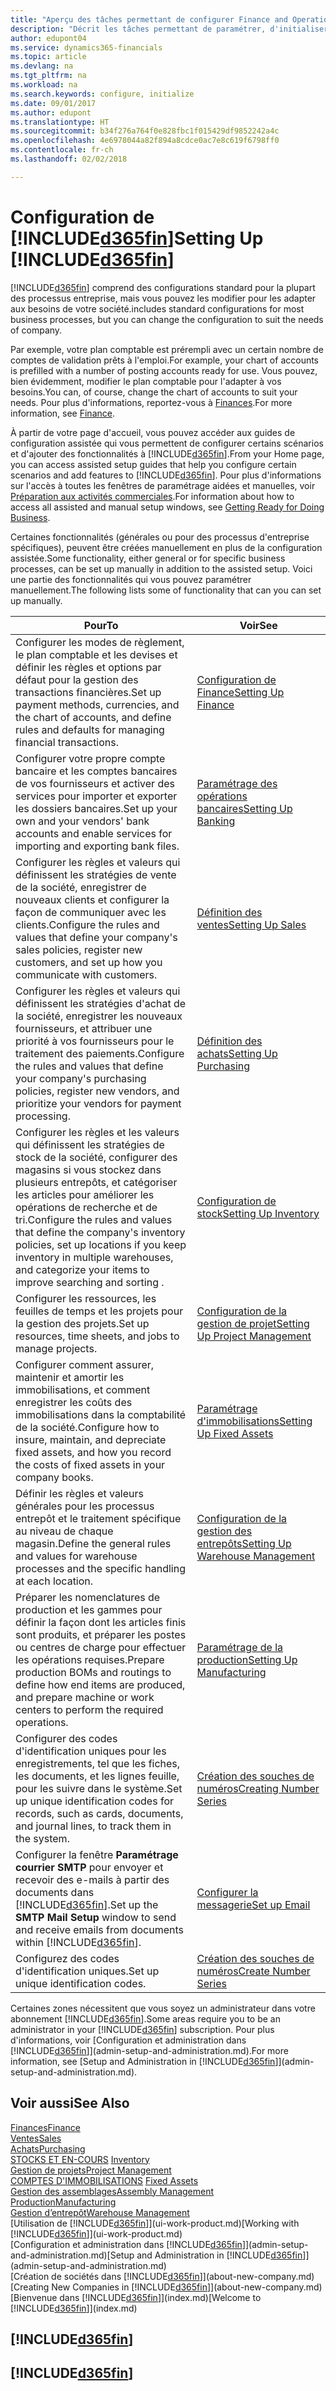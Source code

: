 ```yaml
---
title: "Aperçu des tâches permettant de configurer Finance and Operations, Business edition | Microsoft Docs"
description: "Décrit les tâches permettant de paramétrer, d'initialiser, et de configurer Finance and Operations, Business edition selon vos besoins."
author: edupont04
ms.service: dynamics365-financials
ms.topic: article
ms.devlang: na
ms.tgt_pltfrm: na
ms.workload: na
ms.search.keywords: configure, initialize
ms.date: 09/01/2017
ms.author: edupont
ms.translationtype: HT
ms.sourcegitcommit: b34f276a764f0e828fbc1f015429df9852242a4c
ms.openlocfilehash: 4e6978044a82f894a8cdce0ac7e8c619f6798ff0
ms.contentlocale: fr-ch
ms.lasthandoff: 02/02/2018

---
```

# <a name="setting-up-included365finincludesd365finmdmd"></a><span data-ttu-id="6fce5-103">Configuration de [!INCLUDE[d365fin](includes/d365fin_md.md)]</span><span class="sxs-lookup"><span data-stu-id="6fce5-103">Setting Up [!INCLUDE[d365fin](includes/d365fin_md.md)]</span></span>
[!INCLUDE[d365fin](includes/d365fin_md.md)] <span data-ttu-id="6fce5-104">comprend des configurations standard pour la plupart des processus entreprise, mais vous pouvez les modifier pour les adapter aux besoins de votre société.</span><span class="sxs-lookup"><span data-stu-id="6fce5-104">includes standard configurations for most business processes, but you can change the configuration to suit the needs of company.</span></span>

<span data-ttu-id="6fce5-105">Par exemple, votre plan comptable est prérempli avec un certain nombre de comptes de validation prêts à l'emploi.</span><span class="sxs-lookup"><span data-stu-id="6fce5-105">For example, your chart of accounts is prefilled with a number of posting accounts ready for use.</span></span> <span data-ttu-id="6fce5-106">Vous pouvez, bien évidemment, modifier le plan comptable pour l'adapter à vos besoins.</span><span class="sxs-lookup"><span data-stu-id="6fce5-106">You can, of course, change the chart of accounts to suit your needs.</span></span> <span data-ttu-id="6fce5-107">Pour plus d'informations, reportez-vous à [Finances](finance.md).</span><span class="sxs-lookup"><span data-stu-id="6fce5-107">For more information, see [Finance](finance.md).</span></span>

<span data-ttu-id="6fce5-108">À partir de votre page d'accueil, vous pouvez accéder aux guides de configuration assistée qui vous permettent de configurer certains scénarios et d'ajouter des fonctionnalités à [!INCLUDE[d365fin](includes/d365fin_md.md)].</span><span class="sxs-lookup"><span data-stu-id="6fce5-108">From your Home page, you can access assisted setup guides that help you configure certain scenarios and add features to [!INCLUDE[d365fin](includes/d365fin_md.md)].</span></span> <span data-ttu-id="6fce5-109">Pour plus d'informations sur l'accès à toutes les fenêtres de paramétrage aidées et manuelles, voir [Préparation aux activités commerciales](ui-get-ready-business.md).</span><span class="sxs-lookup"><span data-stu-id="6fce5-109">For information about how to access all assisted and manual setup windows, see [Getting Ready for Doing Business](ui-get-ready-business.md).</span></span>

<span data-ttu-id="6fce5-110">Certaines fonctionnalités (générales ou pour des processus d'entreprise spécifiques), peuvent être créées manuellement en plus de la configuration assistée.</span><span class="sxs-lookup"><span data-stu-id="6fce5-110">Some functionality, either general or for specific business processes, can be set up manually in addition to the assisted setup.</span></span> <span data-ttu-id="6fce5-111">Voici une partie des fonctionnalités qui vous pouvez paramétrer manuellement.</span><span class="sxs-lookup"><span data-stu-id="6fce5-111">The following lists some of functionality that can you can set up manually.</span></span>

| <span data-ttu-id="6fce5-112">Pour</span><span class="sxs-lookup"><span data-stu-id="6fce5-112">To</span></span> | <span data-ttu-id="6fce5-113">Voir</span><span class="sxs-lookup"><span data-stu-id="6fce5-113">See</span></span> |
| --- | --- |
| <span data-ttu-id="6fce5-114">Configurer les modes de règlement, le plan comptable et les devises et définir les règles et options par défaut pour la gestion des transactions financières.</span><span class="sxs-lookup"><span data-stu-id="6fce5-114">Set up payment methods, currencies, and the chart of accounts, and define rules and defaults for managing financial transactions.</span></span> |[<span data-ttu-id="6fce5-115">Configuration de Finance</span><span class="sxs-lookup"><span data-stu-id="6fce5-115">Setting Up Finance</span></span>](finance-setup-finance.md) |
| <span data-ttu-id="6fce5-116">Configurer votre propre compte bancaire et les comptes bancaires de vos fournisseurs et activer des services pour importer et exporter les dossiers bancaires.</span><span class="sxs-lookup"><span data-stu-id="6fce5-116">Set up your own and your vendors' bank accounts and enable services for importing and exporting bank files.</span></span> |[<span data-ttu-id="6fce5-117">Paramétrage des opérations bancaires</span><span class="sxs-lookup"><span data-stu-id="6fce5-117">Setting Up Banking</span></span>](bank-setup-banking.md) |
| <span data-ttu-id="6fce5-118">Configurer les règles et valeurs qui définissent les stratégies de vente de la société, enregistrer de nouveaux clients et configurer la façon de communiquer avec les clients.</span><span class="sxs-lookup"><span data-stu-id="6fce5-118">Configure the rules and values that define your company's sales policies, register new customers, and set up how you communicate with customers.</span></span> |[<span data-ttu-id="6fce5-119">Définition des ventes</span><span class="sxs-lookup"><span data-stu-id="6fce5-119">Setting Up Sales</span></span>](sales-setup-sales.md) |
| <span data-ttu-id="6fce5-120">Configurer les règles et valeurs qui définissent les stratégies d'achat de la société, enregistrer les nouveaux fournisseurs, et attribuer une priorité à vos fournisseurs pour le traitement des paiements.</span><span class="sxs-lookup"><span data-stu-id="6fce5-120">Configure the rules and values that define your company's purchasing policies, register new vendors, and prioritize your vendors for payment processing.</span></span> |[<span data-ttu-id="6fce5-121">Définition des achats</span><span class="sxs-lookup"><span data-stu-id="6fce5-121">Setting Up Purchasing</span></span>](purchasing-setup-purchasing.md) |
| <span data-ttu-id="6fce5-122">Configurer les règles et les valeurs qui définissent les stratégies de stock de la société, configurer des magasins si vous stockez dans plusieurs entrepôts, et catégoriser les articles pour améliorer les opérations de recherche et de tri.</span><span class="sxs-lookup"><span data-stu-id="6fce5-122">Configure the rules and values that define the company's inventory policies, set up locations if you keep inventory in multiple warehouses, and categorize your items to improve searching and sorting .</span></span> |[<span data-ttu-id="6fce5-123">Configuration de stock</span><span class="sxs-lookup"><span data-stu-id="6fce5-123">Setting Up Inventory</span></span>](inventory-setup-inventory.md) |
| <span data-ttu-id="6fce5-124">Configurer les ressources, les feuilles de temps et les projets pour la gestion des projets.</span><span class="sxs-lookup"><span data-stu-id="6fce5-124">Set up resources, time sheets, and jobs to manage projects.</span></span> |[<span data-ttu-id="6fce5-125">Configuration de la gestion de projet</span><span class="sxs-lookup"><span data-stu-id="6fce5-125">Setting Up Project Management</span></span>](projects-setup-projects.md) |
| <span data-ttu-id="6fce5-126">Configurer comment assurer, maintenir et amortir les immobilisations, et comment enregistrer les coûts des immobilisations dans la comptabilité de la société.</span><span class="sxs-lookup"><span data-stu-id="6fce5-126">Configure how to insure, maintain, and depreciate fixed assets, and how you record the costs of fixed assets in your company books.</span></span> |[<span data-ttu-id="6fce5-127">Paramétrage d'immobilisations</span><span class="sxs-lookup"><span data-stu-id="6fce5-127">Setting Up Fixed Assets</span></span>](fa-setup.md) |
|<span data-ttu-id="6fce5-128">Définir les règles et valeurs générales pour les processus entrepôt et le traitement spécifique au niveau de chaque magasin.</span><span class="sxs-lookup"><span data-stu-id="6fce5-128">Define the general rules and values for warehouse processes and the specific handling at each location.</span></span>|[<span data-ttu-id="6fce5-129">Configuration de la gestion des entrepôts</span><span class="sxs-lookup"><span data-stu-id="6fce5-129">Setting Up Warehouse Management</span></span>](warehouse-setup-warehouse.md)|
|<span data-ttu-id="6fce5-130">Préparer les nomenclatures de production et les gammes pour définir la façon dont les articles finis sont produits, et préparer les postes ou centres de charge pour effectuer les opérations requises.</span><span class="sxs-lookup"><span data-stu-id="6fce5-130">Prepare production BOMs and routings to define how end items are produced, and prepare machine or work centers to perform the required operations.</span></span>|[<span data-ttu-id="6fce5-131">Paramétrage de la production</span><span class="sxs-lookup"><span data-stu-id="6fce5-131">Setting Up Manufacturing</span></span>](production-configure-production-processes.md)|
| <span data-ttu-id="6fce5-132">Configurer des codes d'identification uniques pour les enregistrements, tel que les fiches, les documents, et les lignes feuille, pour les suivre dans le système.</span><span class="sxs-lookup"><span data-stu-id="6fce5-132">Set up unique identification codes for records, such as cards, documents, and journal lines, to track them in the system.</span></span> |[<span data-ttu-id="6fce5-133">Création des souches de numéros</span><span class="sxs-lookup"><span data-stu-id="6fce5-133">Creating Number Series</span></span>](ui-create-number-series.md) |
| <span data-ttu-id="6fce5-134">Configurer la fenêtre **Paramétrage courrier SMTP** pour envoyer et recevoir des e-mails à partir des documents dans [!INCLUDE[d365fin](includes/d365fin_md.md)].</span><span class="sxs-lookup"><span data-stu-id="6fce5-134">Set up the **SMTP Mail Setup** window to send and receive emails from documents within [!INCLUDE[d365fin](includes/d365fin_md.md)].</span></span> |[<span data-ttu-id="6fce5-135">Configurer la messagerie</span><span class="sxs-lookup"><span data-stu-id="6fce5-135">Set up Email</span></span>](madeira-how-setup-email.md) |
| <span data-ttu-id="6fce5-136">Configurez des codes d'identification uniques.</span><span class="sxs-lookup"><span data-stu-id="6fce5-136">Set up unique identification codes.</span></span> |[<span data-ttu-id="6fce5-137">Création des souches de numéros</span><span class="sxs-lookup"><span data-stu-id="6fce5-137">Create Number Series</span></span>](ui-create-number-series.md) |

<span data-ttu-id="6fce5-138">Certaines zones nécessitent que vous soyez un administrateur dans votre abonnement [!INCLUDE[d365fin](includes/d365fin_md.md)].</span><span class="sxs-lookup"><span data-stu-id="6fce5-138">Some areas require you to be an administrator in your [!INCLUDE[d365fin](includes/d365fin_md.md)] subscription.</span></span> <span data-ttu-id="6fce5-139">Pour plus d'informations, voir [Configuration et administration dans [!INCLUDE[d365fin](includes/d365fin_md.md)]](admin-setup-and-administration.md).</span><span class="sxs-lookup"><span data-stu-id="6fce5-139">For more information, see [Setup and Administration in [!INCLUDE[d365fin](includes/d365fin_md.md)]](admin-setup-and-administration.md).</span></span>  

## <a name="see-also"></a><span data-ttu-id="6fce5-140">Voir aussi</span><span class="sxs-lookup"><span data-stu-id="6fce5-140">See Also</span></span>
[<span data-ttu-id="6fce5-141">Finances</span><span class="sxs-lookup"><span data-stu-id="6fce5-141">Finance</span></span>](finance.md)  
[<span data-ttu-id="6fce5-142">Ventes</span><span class="sxs-lookup"><span data-stu-id="6fce5-142">Sales</span></span>](sales-manage-sales.md)  
[<span data-ttu-id="6fce5-143">Achats</span><span class="sxs-lookup"><span data-stu-id="6fce5-143">Purchasing</span></span>](purchasing-manage-purchasing.md)  
<span data-ttu-id="6fce5-144">[STOCKS ET EN-COURS](inventory-manage-inventory.md)  </span><span class="sxs-lookup"><span data-stu-id="6fce5-144">[Inventory](inventory-manage-inventory.md)  </span></span>  
[<span data-ttu-id="6fce5-145">Gestion de projets</span><span class="sxs-lookup"><span data-stu-id="6fce5-145">Project Management</span></span>](projects-manage-projects.md)  
<span data-ttu-id="6fce5-146">[COMPTES D'IMMOBILISATIONS](fa-manage.md)  </span><span class="sxs-lookup"><span data-stu-id="6fce5-146">[Fixed Assets](fa-manage.md)  </span></span>  
[<span data-ttu-id="6fce5-147">Gestion des assemblages</span><span class="sxs-lookup"><span data-stu-id="6fce5-147">Assembly Management</span></span>](assembly-assemble-items.md)  
[<span data-ttu-id="6fce5-148">Production</span><span class="sxs-lookup"><span data-stu-id="6fce5-148">Manufacturing</span></span>](production-manage-manufacturing.md)  
[<span data-ttu-id="6fce5-149">Gestion d’entrepôt</span><span class="sxs-lookup"><span data-stu-id="6fce5-149">Warehouse Management</span></span>](warehouse-manage-warehouse.md)  
<span data-ttu-id="6fce5-150">[Utilisation de [!INCLUDE[d365fin](includes/d365fin_md.md)]](ui-work-product.md)</span><span class="sxs-lookup"><span data-stu-id="6fce5-150">[Working with [!INCLUDE[d365fin](includes/d365fin_md.md)]](ui-work-product.md)</span></span>  
<span data-ttu-id="6fce5-151">[Configuration et administration dans [!INCLUDE[d365fin](includes/d365fin_md.md)]](admin-setup-and-administration.md)</span><span class="sxs-lookup"><span data-stu-id="6fce5-151">[Setup and Administration in [!INCLUDE[d365fin](includes/d365fin_md.md)]](admin-setup-and-administration.md)</span></span>  
<span data-ttu-id="6fce5-152">[Création de sociétés dans [!INCLUDE[d365fin](includes/d365fin_md.md)]](about-new-company.md)</span><span class="sxs-lookup"><span data-stu-id="6fce5-152">[Creating New Companies in [!INCLUDE[d365fin](includes/d365fin_md.md)]](about-new-company.md)</span></span>  
<span data-ttu-id="6fce5-153">[Bienvenue dans [!INCLUDE[d365fin](includes/d365fin_md.md)]](index.md)</span><span class="sxs-lookup"><span data-stu-id="6fce5-153">[Welcome to [!INCLUDE[d365fin](includes/d365fin_md.md)]](index.md)</span></span>  

## [!INCLUDE[d365fin](includes/free_trial_md.md)]  
## [!INCLUDE[d365fin](includes/training_link_md.md)]

